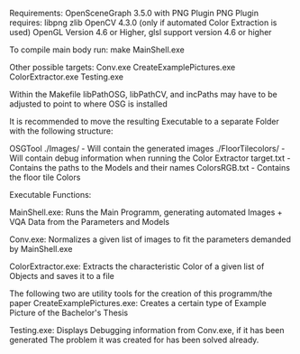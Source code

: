 Requirements:
OpenSceneGraph 3.5.0 with PNG Plugin
	PNG Plugin requires:
		libpng
		zlib
OpenCV 4.3.0 (only if automated Color Extraction is used)
OpenGL Version  4.6 or Higher, glsl support version 4.6 or higher

To compile main body run:
make MainShell.exe

Other possible targets:
Conv.exe
CreateExamplePictures.exe
ColorExtractor.exe
Testing.exe 

Within the Makefile libPathOSG, libPathCV, and incPaths may have to be adjusted to point to where OSG is installed

It is recommended to move the resulting Executable to a separate Folder with the following structure:

OSGTool
./Images/ - Will contain the generated images
./FloorTilecolors/ - Will contain debug information when running the Color Extractor
target.txt - Contains the paths to the Models and their names
ColorsRGB.txt - Contains the floor tile Colors

Executable Functions:

MainShell.exe:
Runs the Main Programm, generating automated Images + VQA Data from the Parameters and Models

Conv.exe:
Normalizes a given list of images to fit the parameters demanded by MainShell.exe

ColorExtractor.exe:
Extracts the characteristic Color of a given list of Objects and saves it to a file

The following two are utility tools for the creation of this programm/the paper
CreateExamplePictures.exe:
Creates a certain type of Example Picture of the Bachelor's Thesis

Testing.exe:
Displays Debugging information from Conv.exe, if it has been generated
The problem it was created for has been solved already.
